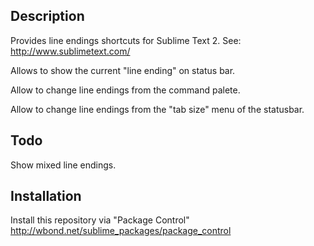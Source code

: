 Description
------------------

Provides line endings shortcuts for Sublime Text 2. See: http://www.sublimetext.com/

Allows to show the current "line ending" on status bar.

Allow to change line endings from the command palete.

Allow to change line endings from the "tab size" menu of the statusbar.

Todo
------------------

Show mixed line endings.

Installation
------------------

Install this repository via "Package Control" http://wbond.net/sublime_packages/package_control
